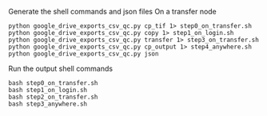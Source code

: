 Generate the shell commands and json files
On a transfer node

```
python google_drive_exports_csv_qc.py cp_tif 1> step0_on_transfer.sh
python google_drive_exports_csv_qc.py copy 1> step1_on_login.sh
python google_drive_exports_csv_qc.py transfer 1> step3_on_transfer.sh
python google_drive_exports_csv_qc.py cp_output 1> step4_anywhere.sh
python google_drive_exports_csv_qc.py json
```

Run the output shell commands

```
bash step0_on_transfer.sh
bash step1_on_login.sh
bash step2_on_transfer.sh
bash step3_anywhere.sh
```
